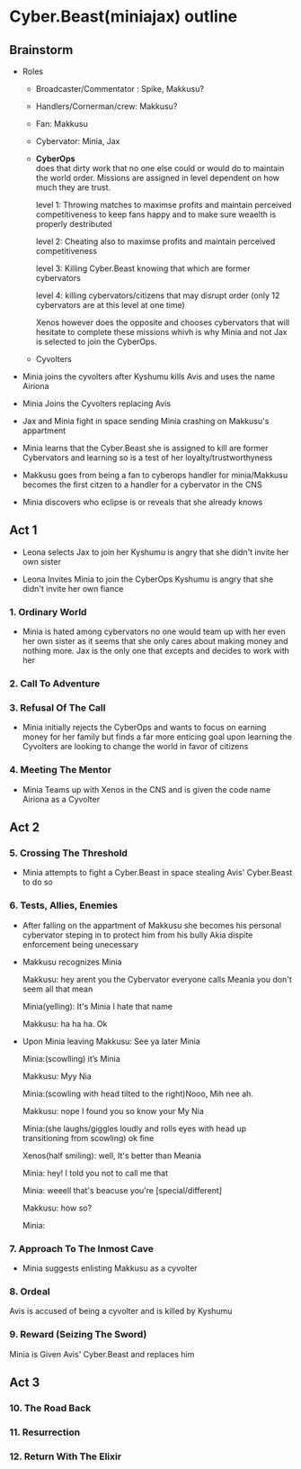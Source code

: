 # Cyber.Beast(miniajax) outline
## Brainstorm

- Roles
  - Broadcaster/Commentator : Spike, Makkusu?
  - Handlers/Cornerman/crew: Makkusu?
  - Fan: Makkusu
  - Cybervator: Minia, Jax 
  - **CyberOps**  
    does that dirty work that no one else could or would do to maintain the world order. Missions are assigned in level dependent on how much they are trust.
    
    level 1: Throwing matches to maximse profits and maintain perceived competitiveness to keep fans happy and to make sure weaelth is properly destributed
    
    level 2: Cheating also to maximse profits and maintain perceived competitiveness
    
    level 3: Killing Cyber.Beast knowing that which are former cybervators
    
    level 4: killing cybervators/citizens that may disrupt order (only 12 cybervators are at this level at one time)
    
    Xenos however does the opposite and chooses cybervators that will hesitate to complete these missions whivh is why Minia and not Jax is selected to join the CyberOps.
  - Cyvolters
  


- Minia joins the cyvolters after Kyshumu kills Avis and uses the name Airiona

- Minia Joins the Cyvolters replacing Avis

- Jax and Minia fight in space sending Minia crashing on Makkusu's appartment

- Minia learns that the Cyber.Beast she is assigned to kill are former Cybervators and learning so is a test of her loyalty/trustworthyness

- Makkusu goes from being a fan to cyberops handler for minia/Makkusu becomes the first citzen to a handler for a cybervator in the CNS

- Minia discovers who eclipse is or reveals that she already knows

## Act 1

- Leona selects Jax to join her Kyshumu is angry that she didn't invite her own sister

- Leona Invites Minia to join the CyberOps Kyshumu is angry that she didn't invite her own fiance
### 1. Ordinary World
- Minia is hated among cybervators no one would team up with her even her own sister as it seems that she only cares about making money and nothing more. Jax is the only one that excepts and decides to work with her

### 2. Call To Adventure 
### 3. Refusal Of The Call
- Minia initially rejects the CyberOps and wants to focus on earning money for her family but finds a far more enticing goal upon learning the Cyvolters are looking to change the world in favor of citizens
### 4. Meeting The Mentor
- Minia Teams up with Xenos in the CNS and is given the code name Airiona as a Cyvolter

## Act 2

### 5. Crossing The Threshold
- Minia attempts to fight a Cyber.Beast in space stealing Avis' Cyber.Beast to do so
### 6. Tests, Allies, Enemies
- After falling on the appartment of Makkusu she becomes his personal cybervator steping in to protect him from his bully Akia dispite enforcement being unecessary

- Makkusu recognizes Minia 

  Makkusu: hey arent you the Cybervator everyone calls Meania you don't seem all that mean
  
  Minia(yelling): It's Minia I hate that name
  
  Makkusu: ha ha ha. Ok
  
- Upon Minia leaving
  Makkusu: See ya later Minia
  
  Minia:(scowlling) it’s Minia
  
  Makkusu: Myy Nia
  
  Minia:(scowling with head tilted to the right)Nooo, Mih nee ah. 
  
  Makkusu: nope I found you so know your My Nia

  Minia:(she laughs/giggles loudly and rolls eyes with head up transitioning from scowling) ok fine
  
  Xenos(half smiling): well, It's better than Meania
  
  Minia: hey! I told you not to call me that
  
  Minia: weeell that's beacuse you're [special/different]
  
  Makkusu: how so?
  
  Minia:
### 7. Approach To The Inmost Cave
- Minia suggests enlisting Makkusu as a cyvolter
### 8. Ordeal
Avis is accused of being a cyvolter and is killed by Kyshumu
### 9. Reward (Seizing The Sword)
Minia is Given Avis' Cyber.Beast and replaces him
## Act 3
### 10. The Road Back
### 11. Resurrection
### 12. Return With The Elixir
